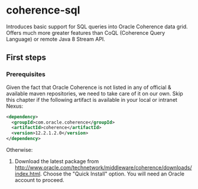 # coherence-sql
Introduces basic support for SQL queries into Oracle Coherence data grid. Offers much more greater features than CoQL 
(Coherence Query Language) or remote Java 8 Stream API.

## First steps

### Prerequisites
Given the fact that Oracle Coherence is not listed in any of official & available maven repositories, 
we need to take care of it on our own. Skip this chapter if the following artifact is available in your local or intranet Nexus:
```xml
<dependency>
  <groupId>com.oracle.coherence</groupId>
  <artifactId>coherence</artifactId>
  <version>12.2.1.2.0</version>
</dependency>
```
Otherwise:
1. Download the latest package from http://www.oracle.com/technetwork/middleware/coherence/downloads/index.html. 
Choose the "Quick Install" option. You will need an Oracle account to proceed.
